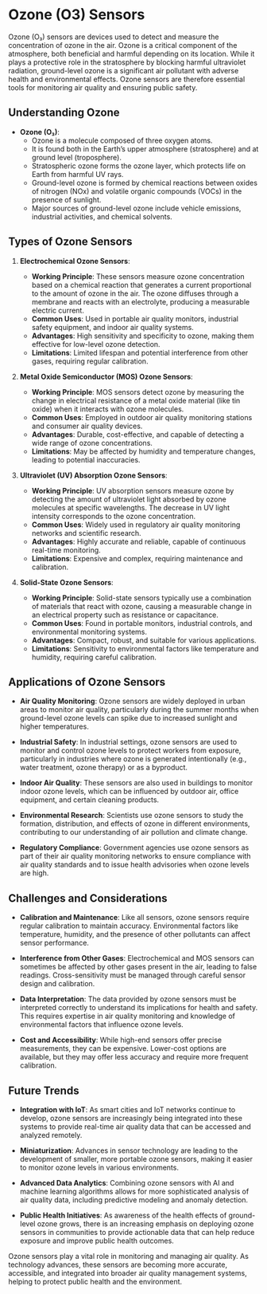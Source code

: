 # Ozone (O3) Sensors

Ozone (O₃) sensors are devices used to detect and measure the concentration of ozone in the air. Ozone is a critical component of the atmosphere, both beneficial and harmful depending on its location. While it plays a protective role in the stratosphere by blocking harmful ultraviolet radiation, ground-level ozone is a significant air pollutant with adverse health and environmental effects. Ozone sensors are therefore essential tools for monitoring air quality and ensuring public safety.

## Understanding Ozone

- **Ozone (O₃)**:
  - Ozone is a molecule composed of three oxygen atoms.
  - It is found both in the Earth’s upper atmosphere (stratosphere) and at ground level (troposphere).
  - Stratospheric ozone forms the ozone layer, which protects life on Earth from harmful UV rays.
  - Ground-level ozone is formed by chemical reactions between oxides of nitrogen (NOx) and volatile organic compounds (VOCs) in the presence of sunlight.
  - Major sources of ground-level ozone include vehicle emissions, industrial activities, and chemical solvents.

## Types of Ozone Sensors

1. **Electrochemical Ozone Sensors**:
   - **Working Principle**: These sensors measure ozone concentration based on a chemical reaction that generates a current proportional to the amount of ozone in the air. The ozone diffuses through a membrane and reacts with an electrolyte, producing a measurable electric current.
   - **Common Uses**: Used in portable air quality monitors, industrial safety equipment, and indoor air quality systems.
   - **Advantages**: High sensitivity and specificity to ozone, making them effective for low-level ozone detection.
   - **Limitations**: Limited lifespan and potential interference from other gases, requiring regular calibration.

2. **Metal Oxide Semiconductor (MOS) Ozone Sensors**:
   - **Working Principle**: MOS sensors detect ozone by measuring the change in electrical resistance of a metal oxide material (like tin oxide) when it interacts with ozone molecules.
   - **Common Uses**: Employed in outdoor air quality monitoring stations and consumer air quality devices.
   - **Advantages**: Durable, cost-effective, and capable of detecting a wide range of ozone concentrations.
   - **Limitations**: May be affected by humidity and temperature changes, leading to potential inaccuracies.

3. **Ultraviolet (UV) Absorption Ozone Sensors**:
   - **Working Principle**: UV absorption sensors measure ozone by detecting the amount of ultraviolet light absorbed by ozone molecules at specific wavelengths. The decrease in UV light intensity corresponds to the ozone concentration.
   - **Common Uses**: Widely used in regulatory air quality monitoring networks and scientific research.
   - **Advantages**: Highly accurate and reliable, capable of continuous real-time monitoring.
   - **Limitations**: Expensive and complex, requiring maintenance and calibration.

4. **Solid-State Ozone Sensors**:
   - **Working Principle**: Solid-state sensors typically use a combination of materials that react with ozone, causing a measurable change in an electrical property such as resistance or capacitance.
   - **Common Uses**: Found in portable monitors, industrial controls, and environmental monitoring systems.
   - **Advantages**: Compact, robust, and suitable for various applications.
   - **Limitations**: Sensitivity to environmental factors like temperature and humidity, requiring careful calibration.

## Applications of Ozone Sensors

- **Air Quality Monitoring**: Ozone sensors are widely deployed in urban areas to monitor air quality, particularly during the summer months when ground-level ozone levels can spike due to increased sunlight and higher temperatures.

- **Industrial Safety**: In industrial settings, ozone sensors are used to monitor and control ozone levels to protect workers from exposure, particularly in industries where ozone is generated intentionally (e.g., water treatment, ozone therapy) or as a byproduct.

- **Indoor Air Quality**: These sensors are also used in buildings to monitor indoor ozone levels, which can be influenced by outdoor air, office equipment, and certain cleaning products.

- **Environmental Research**: Scientists use ozone sensors to study the formation, distribution, and effects of ozone in different environments, contributing to our understanding of air pollution and climate change.

- **Regulatory Compliance**: Government agencies use ozone sensors as part of their air quality monitoring networks to ensure compliance with air quality standards and to issue health advisories when ozone levels are high.

## Challenges and Considerations

- **Calibration and Maintenance**: Like all sensors, ozone sensors require regular calibration to maintain accuracy. Environmental factors like temperature, humidity, and the presence of other pollutants can affect sensor performance.

- **Interference from Other Gases**: Electrochemical and MOS sensors can sometimes be affected by other gases present in the air, leading to false readings. Cross-sensitivity must be managed through careful sensor design and calibration.

- **Data Interpretation**: The data provided by ozone sensors must be interpreted correctly to understand its implications for health and safety. This requires expertise in air quality monitoring and knowledge of environmental factors that influence ozone levels.

- **Cost and Accessibility**: While high-end sensors offer precise measurements, they can be expensive. Lower-cost options are available, but they may offer less accuracy and require more frequent calibration.

## Future Trends

- **Integration with IoT**: As smart cities and IoT networks continue to develop, ozone sensors are increasingly being integrated into these systems to provide real-time air quality data that can be accessed and analyzed remotely.

- **Miniaturization**: Advances in sensor technology are leading to the development of smaller, more portable ozone sensors, making it easier to monitor ozone levels in various environments.

- **Advanced Data Analytics**: Combining ozone sensors with AI and machine learning algorithms allows for more sophisticated analysis of air quality data, including predictive modeling and anomaly detection.

- **Public Health Initiatives**: As awareness of the health effects of ground-level ozone grows, there is an increasing emphasis on deploying ozone sensors in communities to provide actionable data that can help reduce exposure and improve public health outcomes.

Ozone sensors play a vital role in monitoring and managing air quality. As technology advances, these sensors are becoming more accurate, accessible, and integrated into broader air quality management systems, helping to protect public health and the environment.
